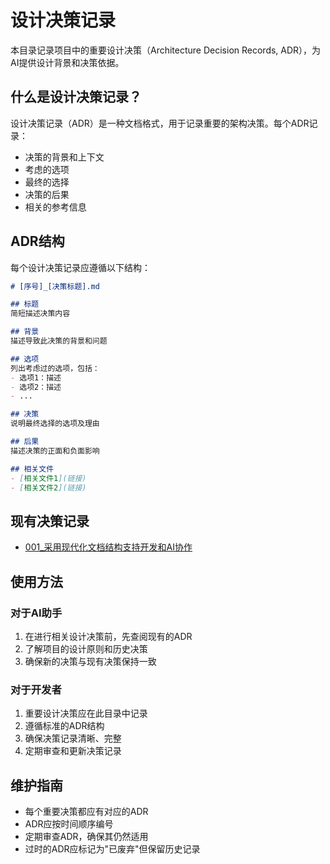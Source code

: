 # 设计决策记录

本目录记录项目中的重要设计决策（Architecture Decision Records, ADR），为AI提供设计背景和决策依据。

## 什么是设计决策记录？

设计决策记录（ADR）是一种文档格式，用于记录重要的架构决策。每个ADR记录：

- 决策的背景和上下文
- 考虑的选项
- 最终的选择
- 决策的后果
- 相关的参考信息

## ADR结构

每个设计决策记录应遵循以下结构：

```markdown
# [序号]_[决策标题].md

## 标题
简短描述决策内容

## 背景
描述导致此决策的背景和问题

## 选项
列出考虑过的选项，包括：
- 选项1：描述
- 选项2：描述
- ...

## 决策
说明最终选择的选项及理由

## 后果
描述决策的正面和负面影响

## 相关文件
- [相关文件1](链接)
- [相关文件2](链接)
```

## 现有决策记录

- [001_采用现代化文档结构支持开发和AI协作](./001_Use_Modern_Doc_Structure_For_Dev_And_AI.md)

## 使用方法

### 对于AI助手
1. 在进行相关设计决策前，先查阅现有的ADR
2. 了解项目的设计原则和历史决策
3. 确保新的决策与现有决策保持一致

### 对于开发者
1. 重要设计决策应在此目录中记录
2. 遵循标准的ADR结构
3. 确保决策记录清晰、完整
4. 定期审查和更新决策记录

## 维护指南

- 每个重要决策都应有对应的ADR
- ADR应按时间顺序编号
- 定期审查ADR，确保其仍然适用
- 过时的ADR应标记为"已废弃"但保留历史记录